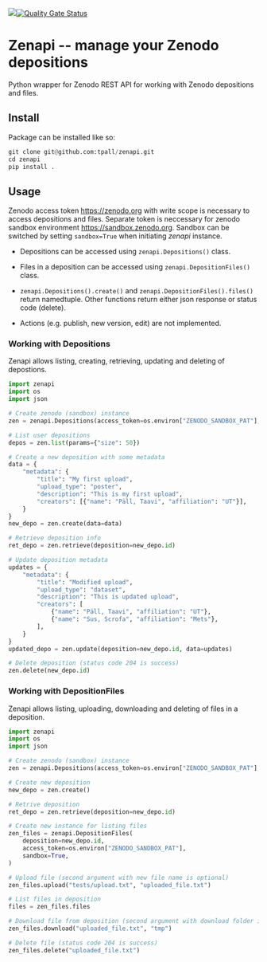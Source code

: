 
![](https://github.com/tpall/zenapi/workflows/CI/badge.svg)[![Quality Gate Status](https://sonarcloud.io/api/project_badges/measure?project=tpall_zenapi&metric=alert_status)](https://sonarcloud.io/dashboard?id=tpall_zenapi)

# Zenapi -- manage your Zenodo depositions

Python wrapper for Zenodo REST API for working with Zenodo depositions and files.

## Install

Package can be installed like so:

```python
git clone git@github.com:tpall/zenapi.git
cd zenapi
pip install .
```

## Usage

Zenodo access token <https://zenodo.org> with write scope is necessary to access depositions and files. 
Separate token is neccessary for zenodo sandbox environment <https://sandbox.zenodo.org>. 
Sandbox can be switched by setting `sandbox=True` when initiating *zenapi* instance.

- Depositions can be accessed using `zenapi.Depositions()` class. 

- Files in a deposition can be accessed using `zenapi.DepositionFiles()` class.

- `zenapi.Depositions().create()` and `zenapi.DepositionFiles().files()` return namedtuple.
Other functions return either json response or status code (delete).

- Actions (e.g. publish, new version, edit) are not implemented.

### Working with Depositions

Zenapi allows listing, creating, retrieving, updating and deleting of depostions.

```python
import zenapi
import os
import json

# Create zenodo (sandbox) instance
zen = zenapi.Depositions(access_token=os.environ["ZENODO_SANDBOX_PAT"], sandbox=True)

# List user depositions
depos = zen.list(params={"size": 50})

# Create a new deposition with some metadata
data = {
    "metadata": {
        "title": "My first upload",
        "upload_type": "poster",
        "description": "This is my first upload",
        "creators": [{"name": "Päll, Taavi", "affiliation": "UT"}],
    }
}
new_depo = zen.create(data=data)

# Retrieve deposition info
ret_depo = zen.retrieve(deposition=new_depo.id)

# Update deposition metadata
updates = {
    "metadata": {
        "title": "Modified upload",
        "upload_type": "dataset",
        "description": "This is updated upload",
        "creators": [
            {"name": "Päll, Taavi", "affiliation": "UT"},
            {"name": "Sus, Scrofa", "affiliation": "Mets"},
        ],
    }
}
updated_depo = zen.update(deposition=new_depo.id, data=updates)

# Delete deposition (status code 204 is success)
zen.delete(new_depo.id)
```

### Working with DepositionFiles

Zenapi allows listing, uploading, downloading and deleting of files in a deposition.

```python
import zenapi
import os
import json

# Create zenodo (sandbox) instance
zen = zenapi.Depositions(access_token=os.environ["ZENODO_SANDBOX_PAT"], sandbox=True)

# Create new deposition
new_depo = zen.create()

# Retrive deposition
ret_depo = zen.retrieve(deposition=new_depo.id)

# Create new instance for listing files
zen_files = zenapi.DepositionFiles(
    deposition=new_depo.id,
    access_token=os.environ["ZENODO_SANDBOX_PAT"],
    sandbox=True,
)

# Upload file (second argument with new file name is optional)
zen_files.upload("tests/upload.txt", "uploaded_file.txt")

# List files in deposition
files = zen_files.files

# Download file from deposition (second argument with download folder is optional)
zen_files.download("uploaded_file.txt", "tmp")

# Delete file (status code 204 is success)
zen_files.delete("uploaded_file.txt")
```
